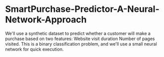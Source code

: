 # SmartPurchase-Predictor-A-Neural-Network-Approach
 We'll use a synthetic dataset to predict whether a customer will make a purchase based on two features:  Website visit duration Number of pages visited. This is a binary classification problem, and we'll use a small neural network for quick execution. 
